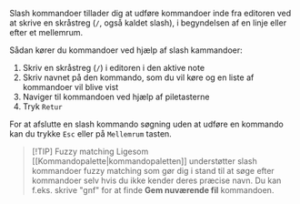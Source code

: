 Slash kommandoer tillader dig at udføre kommandoer inde fra editoren ved at skrive en skråstreg (`/`, også kaldet slash), i begyndelsen af en linje eller efter et mellemrum.

Sådan kører du kommandoer ved hjælp af slash kammandoer:

1. Skriv en skråstreg (`/`) i editoren i den aktive note
2. Skriv navnet på den kommando, som du vil køre og en liste af kommandoer vil blive vist
3. Naviger til kommandoen ved hjælp af piletasterne
4. Tryk `Retur`

For at afslutte en slash kommando søgning uden at udføre en kommando kan du trykke `Esc` eller på `Mellemrum` tasten.

> [!TIP] Fuzzy matching
> Ligesom [[Kommandopalette|kommandopaletten]] understøtter slash kommandoer fuzzy matching som gør dig i stand til at søge efter kommandoer selv hvis du ikke kender deres præcise navn. Du kan f.eks. skrive "gnf" for at finde **Gem nuværende fil** kommandoen.

